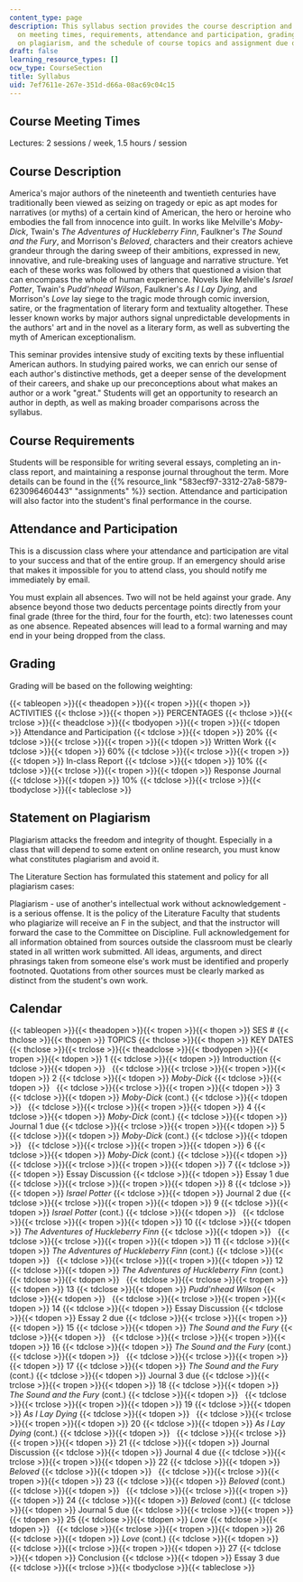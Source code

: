 ```yaml
---
content_type: page
description: This syllabus section provides the course description and information
  on meeting times, requirements, attendance and participation, grading, a statement
  on plagiarism, and the schedule of course topics and assignment due dates.
draft: false
learning_resource_types: []
ocw_type: CourseSection
title: Syllabus
uid: 7ef7611e-267e-351d-d66a-08ac69c04c15
---
```

## Course Meeting Times

Lectures: 2 sessions / week, 1.5 hours / session

## Course Description

America's major authors of the nineteenth and twentieth centuries have traditionally been viewed as seizing on tragedy or epic as apt modes for narratives (or myths) of a certain kind of American, the hero or heroine who embodies the fall from innocence into guilt. In works like Melville's *Moby-Dick*, Twain's *The Adventures of Huckleberry Finn*, Faulkner's *The Sound and the Fury*, and Morrison's *Beloved*, characters and their creators achieve grandeur through the daring sweep of their ambitions, expressed in new, innovative, and rule-breaking uses of language and narrative structure. Yet each of these works was followed by others that questioned a vision that can encompass the whole of human experience. Novels like Melville's *Israel Potter*, Twain's *Pudd'nhead Wilson*, Faulkner's *As I Lay Dying*, and Morrison's *Love* lay siege to the tragic mode through comic inversion, satire, or the fragmentation of literary form and textuality altogether. These lesser known works by major authors signal unpredictable developments in the authors' art and in the novel as a literary form, as well as subverting the myth of American exceptionalism.

This seminar provides intensive study of exciting texts by these influential American authors. In studying paired works, we can enrich our sense of each author's distinctive methods, get a deeper sense of the development of their careers, and shake up our preconceptions about what makes an author or a work "great." Students will get an opportunity to research an author in depth, as well as making broader comparisons across the syllabus.

## Course Requirements

Students will be responsible for writing several essays, completing an in-class report, and maintaining a response journal throughout the term. More details can be found in the {{% resource_link "583ecf97-3312-27a8-5879-623096460443" "assignments" %}} section. Attendance and participation will also factor into the student's final performance in the course.

## Attendance and Participation

This is a discussion class where your attendance and participation are vital to your success and that of the entire group. If an emergency should arise that makes it impossible for you to attend class, you should notify me immediately by email.

You must explain all absences. Two will not be held against your grade. Any absence beyond those two deducts percentage points directly from your final grade (three for the third, four for the fourth, etc): two latenesses count as one absence. Repeated absences will lead to a formal warning and may end in your being dropped from the class.

## Grading

Grading will be based on the following weighting:

{{< tableopen >}}{{< theadopen >}}{{< tropen >}}{{< thopen >}}
ACTIVITIES
{{< thclose >}}{{< thopen >}}
PERCENTAGES
{{< thclose >}}{{< trclose >}}{{< theadclose >}}{{< tbodyopen >}}{{< tropen >}}{{< tdopen >}}
Attendance and Participation
{{< tdclose >}}{{< tdopen >}}
20%
{{< tdclose >}}{{< trclose >}}{{< tropen >}}{{< tdopen >}}
Written Work
{{< tdclose >}}{{< tdopen >}}
60%
{{< tdclose >}}{{< trclose >}}{{< tropen >}}{{< tdopen >}}
In-class Report
{{< tdclose >}}{{< tdopen >}}
10%
{{< tdclose >}}{{< trclose >}}{{< tropen >}}{{< tdopen >}}
Response Journal
{{< tdclose >}}{{< tdopen >}}
10%
{{< tdclose >}}{{< trclose >}}{{< tbodyclose >}}{{< tableclose >}}

## Statement on Plagiarism

Plagiarism attacks the freedom and integrity of thought. Especially in a class that will depend to some extent on online research, you must know what constitutes plagiarism and avoid it.

The Literature Section has formulated this statement and policy for all plagiarism cases:

Plagiarism - use of another's intellectual work without acknowledgement - is a serious offense. It is the policy of the Literature Faculty that students who plagiarize will receive an F in the subject, and that the instructor will forward the case to the Committee on Discipline. Full acknowledgement for all information obtained from sources outside the classroom must be clearly stated in all written work submitted. All ideas, arguments, and direct phrasings taken from someone else's work must be identified and properly footnoted. Quotations from other sources must be clearly marked as distinct from the student's own work.

## Calendar

{{< tableopen >}}{{< theadopen >}}{{< tropen >}}{{< thopen >}}
SES #
{{< thclose >}}{{< thopen >}}
TOPICS
{{< thclose >}}{{< thopen >}}
KEY DATES
{{< thclose >}}{{< trclose >}}{{< theadclose >}}{{< tbodyopen >}}{{< tropen >}}{{< tdopen >}}
1
{{< tdclose >}}{{< tdopen >}}
Introduction
{{< tdclose >}}{{< tdopen >}}
 
{{< tdclose >}}{{< trclose >}}{{< tropen >}}{{< tdopen >}}
2
{{< tdclose >}}{{< tdopen >}}
*Moby-Dick*
{{< tdclose >}}{{< tdopen >}}
 
{{< tdclose >}}{{< trclose >}}{{< tropen >}}{{< tdopen >}}
3
{{< tdclose >}}{{< tdopen >}}
*Moby-Dick* (cont.)
{{< tdclose >}}{{< tdopen >}}
 
{{< tdclose >}}{{< trclose >}}{{< tropen >}}{{< tdopen >}}
4
{{< tdclose >}}{{< tdopen >}}
*Moby-Dick* (cont.)
{{< tdclose >}}{{< tdopen >}}
Journal 1 due
{{< tdclose >}}{{< trclose >}}{{< tropen >}}{{< tdopen >}}
5
{{< tdclose >}}{{< tdopen >}}
*Moby-Dick* (cont.)
{{< tdclose >}}{{< tdopen >}}
 
{{< tdclose >}}{{< trclose >}}{{< tropen >}}{{< tdopen >}}
6
{{< tdclose >}}{{< tdopen >}}
*Moby-Dick* (cont.)
{{< tdclose >}}{{< tdopen >}}
 
{{< tdclose >}}{{< trclose >}}{{< tropen >}}{{< tdopen >}}
7
{{< tdclose >}}{{< tdopen >}}
Essay Discussion
{{< tdclose >}}{{< tdopen >}}
Essay 1 due
{{< tdclose >}}{{< trclose >}}{{< tropen >}}{{< tdopen >}}
8
{{< tdclose >}}{{< tdopen >}}
*Israel Potter*
{{< tdclose >}}{{< tdopen >}}
Journal 2 due
{{< tdclose >}}{{< trclose >}}{{< tropen >}}{{< tdopen >}}
9
{{< tdclose >}}{{< tdopen >}}
*Israel Potter* (cont.)
{{< tdclose >}}{{< tdopen >}}
 
{{< tdclose >}}{{< trclose >}}{{< tropen >}}{{< tdopen >}}
10
{{< tdclose >}}{{< tdopen >}}
*The Adventures of Huckleberry Finn*
{{< tdclose >}}{{< tdopen >}}
 
{{< tdclose >}}{{< trclose >}}{{< tropen >}}{{< tdopen >}}
11
{{< tdclose >}}{{< tdopen >}}
*The Adventures of Huckleberry Finn* (cont.)
{{< tdclose >}}{{< tdopen >}}
 
{{< tdclose >}}{{< trclose >}}{{< tropen >}}{{< tdopen >}}
12
{{< tdclose >}}{{< tdopen >}}
*The Adventures of Huckleberry Finn* (cont.)
{{< tdclose >}}{{< tdopen >}}
 
{{< tdclose >}}{{< trclose >}}{{< tropen >}}{{< tdopen >}}
13
{{< tdclose >}}{{< tdopen >}}
*Pudd'nhead Wilson*
{{< tdclose >}}{{< tdopen >}}
 
{{< tdclose >}}{{< trclose >}}{{< tropen >}}{{< tdopen >}}
14
{{< tdclose >}}{{< tdopen >}}
Essay Discussion
{{< tdclose >}}{{< tdopen >}}
Essay 2 due
{{< tdclose >}}{{< trclose >}}{{< tropen >}}{{< tdopen >}}
15
{{< tdclose >}}{{< tdopen >}}
*The Sound and the Fury*
{{< tdclose >}}{{< tdopen >}}
 
{{< tdclose >}}{{< trclose >}}{{< tropen >}}{{< tdopen >}}
16
{{< tdclose >}}{{< tdopen >}}
*The Sound and the Fury* (cont.)
{{< tdclose >}}{{< tdopen >}}
 
{{< tdclose >}}{{< trclose >}}{{< tropen >}}{{< tdopen >}}
17
{{< tdclose >}}{{< tdopen >}}
*The Sound and the Fury* (cont.)
{{< tdclose >}}{{< tdopen >}}
Journal 3 due
{{< tdclose >}}{{< trclose >}}{{< tropen >}}{{< tdopen >}}
18
{{< tdclose >}}{{< tdopen >}}
*The Sound and the Fury* (cont.)
{{< tdclose >}}{{< tdopen >}}
 
{{< tdclose >}}{{< trclose >}}{{< tropen >}}{{< tdopen >}}
19
{{< tdclose >}}{{< tdopen >}}
*As I Lay Dying*
{{< tdclose >}}{{< tdopen >}}
 
{{< tdclose >}}{{< trclose >}}{{< tropen >}}{{< tdopen >}}
20
{{< tdclose >}}{{< tdopen >}}
*As I Lay Dying* (cont.)
{{< tdclose >}}{{< tdopen >}}
 
{{< tdclose >}}{{< trclose >}}{{< tropen >}}{{< tdopen >}}
21
{{< tdclose >}}{{< tdopen >}}
Journal Discussion
{{< tdclose >}}{{< tdopen >}}
Journal 4 due
{{< tdclose >}}{{< trclose >}}{{< tropen >}}{{< tdopen >}}
22
{{< tdclose >}}{{< tdopen >}}
*Beloved*
{{< tdclose >}}{{< tdopen >}}
 
{{< tdclose >}}{{< trclose >}}{{< tropen >}}{{< tdopen >}}
23
{{< tdclose >}}{{< tdopen >}}
*Beloved* (cont.)
{{< tdclose >}}{{< tdopen >}}
 
{{< tdclose >}}{{< trclose >}}{{< tropen >}}{{< tdopen >}}
24
{{< tdclose >}}{{< tdopen >}}
*Beloved* (cont.)
{{< tdclose >}}{{< tdopen >}}
Journal 5 due
{{< tdclose >}}{{< trclose >}}{{< tropen >}}{{< tdopen >}}
25
{{< tdclose >}}{{< tdopen >}}
*Love*
{{< tdclose >}}{{< tdopen >}}
 
{{< tdclose >}}{{< trclose >}}{{< tropen >}}{{< tdopen >}}
26
{{< tdclose >}}{{< tdopen >}}
*Love* (cont.)
{{< tdclose >}}{{< tdopen >}}
 
{{< tdclose >}}{{< trclose >}}{{< tropen >}}{{< tdopen >}}
27
{{< tdclose >}}{{< tdopen >}}
Conclusion
{{< tdclose >}}{{< tdopen >}}
Essay 3 due
{{< tdclose >}}{{< trclose >}}{{< tbodyclose >}}{{< tableclose >}}